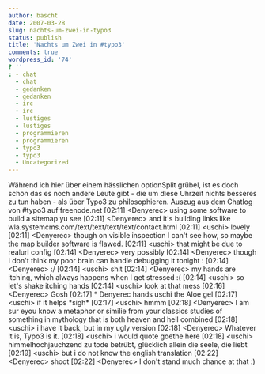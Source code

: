 ```yaml
---
author: bascht
date: 2007-03-28
slug: nachts-um-zwei-in-typo3
status: publish
title: 'Nachts um Zwei in #typo3'
comments: true
wordpress_id: '74'
? ''
: - chat
  - chat
  - gedanken
  - gedanken
  - irc
  - irc
  - lustiges
  - lustiges
  - programmieren
  - programmieren
  - typo3
  - typo3
  - Uncategorized
---
```


Während ich hier über einem hässlichen optionSplit grübel, ist es
doch schön das es noch andere Leute gibt - die um diese Uhrzeit
nichts besseres zu tun haben - als über Typo3 zu philosophieren.
Auszug aus dem Chatlog von \#typo3 auf freenode.net
[02:11] <Denyerec\> using some software to build a sitemap yu see
[02:11] <Denyerec\> and it's building links like
wla.systemcms.com/text/text/text/text/contact.html [02:11] <uschi\>
lovely [02:11] <Denyerec\> though on visible inspection I can't see
how, so maybe the map builder software is flawed. [02:11] <uschi\>
that might be due to realurl config [02:14] <Denyerec\> very
possibly [02:14] <Denyerec\> though I don't think my poor brain can
handle debugging it tonight : [02:14] <Denyerec\> :/ [02:14]
<uschi\> shit [02:14] <Denyerec\> my hands are itching, which
always happens when I get stressed :( [02:14] <uschi\> so let's
shake itching hands [02:14] <uschi\> look at that mess [02:16]
<Denyerec\> Gosh [02:17] \* Denyerec hands uschi the Aloe gel
[02:17] <uschi\> if it helps \*sigh\* [02:17] <uschi\> hmmm [02:18]
<Denyerec\> I am sur eyou know a metaphor or similie from your
classics studies of something in mythology that is both heaven and
hell combined [02:18] <uschi\> i have it back, but in my ugly
version [02:18] <Denyerec\> Whatever it is, Typo3 is it. [02:18]
<uschi\> i would quote goethe here [02:18] <uschi\>
himmelhochjauchzend zu tode betrübt, glücklich allein die seele,
die liebt [02:19] <uschi\> but i do not know the english
translation [02:22] <Denyerec\> shoot [02:22] <Denyerec\> I don't
stand much chance at that :)



